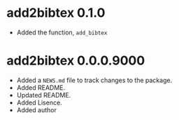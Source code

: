 # add2bibtex 0.1.0

* Added the function, `add_bibtex`

# add2bibtex 0.0.0.9000

* Added a `NEWS.md` file to track changes to the package.
* Added README.
* Updated README.
* Added Lisence.
* Added author
